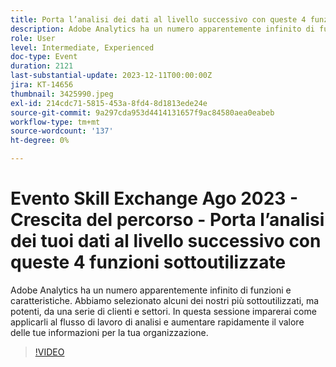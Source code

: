 ```yaml
---
title: Porta l’analisi dei dati al livello successivo con queste 4 funzioni sottoutilizzate
description: Adobe Analytics ha un numero apparentemente infinito di funzioni e caratteristiche. Abbiamo selezionato alcuni dei nostri più sottoutilizzati, ma potenti, da una serie di clienti e settori. In questa sessione imparerai come applicarli al flusso di lavoro di analisi e aumentare rapidamente il valore delle tue informazioni per la tua organizzazione.
role: User
level: Intermediate, Experienced
doc-type: Event
duration: 2121
last-substantial-update: 2023-12-11T00:00:00Z
jira: KT-14656
thumbnail: 3425990.jpeg
exl-id: 214cdc71-5815-453a-8fd4-8d1813ede24e
source-git-commit: 9a297cda953d4414131657f9ac84580aea0eabeb
workflow-type: tm+mt
source-wordcount: '137'
ht-degree: 0%

---
```


# Evento Skill Exchange Ago 2023 - Crescita del percorso - Porta l’analisi dei tuoi dati al livello successivo con queste 4 funzioni sottoutilizzate

Adobe Analytics ha un numero apparentemente infinito di funzioni e caratteristiche. Abbiamo selezionato alcuni dei nostri più sottoutilizzati, ma potenti, da una serie di clienti e settori. In questa sessione imparerai come applicarli al flusso di lavoro di analisi e aumentare rapidamente il valore delle tue informazioni per la tua organizzazione.

>[!VIDEO](https://video.tv.adobe.com/v/3425990/?learn=on)
